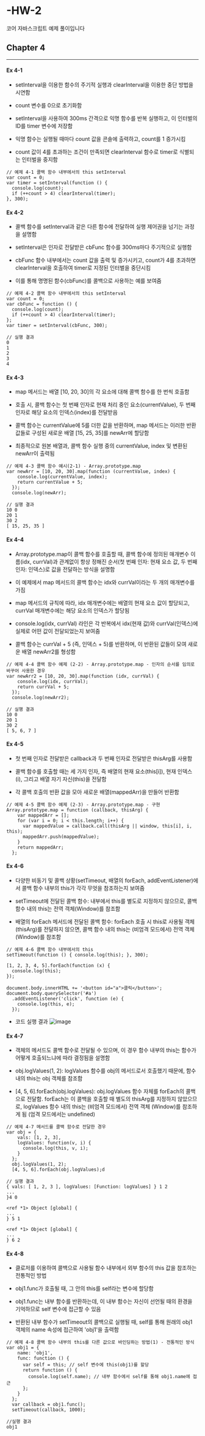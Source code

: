 # -HW-2
코어 자바스크립트 예제 풀이입니다

## Chapter 4
---
#### Ex 4-1
- setInterval을 이용한 함수의 주기적 실행과 clearInterval을 이용한 중단 방법을 시연함

- count 변수를 0으로 초기화함

- setInterval을 사용하여 300ms 간격으로 익명 함수를 반복 실행하고, 이 인터벌의 ID를 timer 변수에 저장함

- 익명 함수는 실행될 때마다 count 값을 콘솔에 출력하고, count를 1 증가시킴

- count 값이 4를 초과하는 조건이 만족되면 clearInterval 함수로 timer로 식별되는 인터벌을 중지함

```
// 예제 4-1 콜백 함수 내부에서의 this setInterval
var count = 0;
var timer = setInterval(function () {
  console.log(count);
  if (++count > 4) clearInterval(timer);
}, 300);

```


#### Ex 4-2
- 콜백 함수를 setInterval과 같은 다른 함수에 전달하여 실행 제어권을 넘기는 과정을 설명함

- setInterval은 인자로 전달받은 cbFunc 함수를 300ms마다 주기적으로 실행함

- cbFunc 함수 내부에서는 count 값을 출력 및 증가시키고, count가 4를 초과하면 clearInterval을 호출하여 timer로 지정된 인터벌을 중단시킴

- 이를 통해 명명된 함수(cbFunc)를 콜백으로 사용하는 예를 보여줌

```
// 예제 4-2 콜백 함수 내부에서의 this setInterval
var count = 0;
var cbFunc = function () {
  console.log(count);
  if (++count > 4) clearInterval(timer);
};
var timer = setInterval(cbFunc, 300);
```

```
// 실행 결과
0
1
2
3
4
```

#### Ex 4-3

- map 메서드는 배열 [10, 20, 30]의 각 요소에 대해 콜백 함수를 한 번씩 호출함

- 호출 시, 콜백 함수는 첫 번째 인자로 현재 처리 중인 요소(currentValue), 두 번째 인자로 해당 요소의 인덱스(index)를 전달받음

- 콜백 함수는 currentValue에 5를 더한 값을 반환하며, map 메서드는 이러한 반환 값들로 구성된 새로운 배열 [15, 25, 35]를 newArr에 할당함

- 최종적으로 원본 배열과, 콜백 함수 실행 중의 currentValue, index 및 변환된 newArr이 출력됨

```
// 예제 4-3 콜백 함수 예시(2-1) - Array.prototype.map
var newArr = [10, 20, 30].map(function (currentValue, index) {
    console.log(currentValue, index);
    return currentValue + 5;
  });
  console.log(newArr);
```

```
// 실행 결과
10 0
20 1
30 2
[ 15, 25, 35 ]
```

#### Ex 4-4
- Array.prototype.map이 콜백 함수를 호출할 때, 콜백 함수에 정의된 매개변수 이름(idx, currVal)과 관계없이 항상 정해진 순서(첫 번째 인자: 현재 요소 값, 두 번째 인자: 인덱스)로 값을 전달하는 방식을 설명함

- 이 예제에서 map 메서드의 콜백 함수는 idx와 currVal이라는 두 개의 매개변수를 가짐

- map 메서드의 규칙에 따라, idx 매개변수에는 배열의 현재 요소 값이 할당되고, currVal 매개변수에는 해당 요소의 인덱스가 할당됨

- console.log(idx, currVal) 라인은 각 반복에서 idx(현재 값)와 currVal(인덱스)에 실제로 어떤 값이 전달되었는지 보여줌

- 콜백 함수는 currVal + 5 (즉, 인덱스 + 5)를 반환하며, 이 반환된 값들이 모여 새로운 배열 newArr2를 형성함

```
// 예제 4-4 콜백 함수 예제 (2-2) - Array.prototype.map - 인자의 순서를 임의로 바꾸어 사용한 경우
var newArr2 = [10, 20, 30].map(function (idx, currVal) {
    console.log(idx, currVal);
    return currVal + 5;
  });
  console.log(newArr2);
```

```
// 실행 결과
10 0
20 1
30 2
[ 5, 6, 7 ]
```

#### Ex 4-5
- 첫 번째 인자로 전달받은 callback과 두 번째 인자로 전달받은 thisArg를 사용함 

- 콜백 함수를 호출할 때는 세 가지 인자, 즉 배열의 현재 요소(this[i]), 현재 인덱스(i), 그리고 배열 자기 자신(this)을 전달함

- 각 콜백 호출의 반환 값을 모아 새로운 배열(mappedArr)을 만들어 반환함

```
// 예제 4-5 콜백 함수 예제 (2-3) - Array.prototype.map - 구현
Array.prototype.map = function (callback, thisArg) {
    var mappedArr = [];
    for (var i = 0; i < this.length; i++) {
      var mappedValue = callback.call(thisArg || window, this[i], i, this);
      mappedArr.push(mappedValue);
    }
    return mappedArr;
  };
```

#### Ex 4-6
- 다양한 비동기 및 콜백 상황(setTimeout, 배열의 forEach, addEventListener)에서 콜백 함수 내부의 this가 각각 무엇을 참조하는지 보여줌

- setTimeout에 전달된 콜백 함수: 내부에서 this를 별도로 지정하지 않으므로, 콜백 함수 내의 this는 전역 객체(Window)를 참조함

- 배열의 forEach 메서드에 전달된 콜백 함수: forEach 호출 시 this로 사용될 객체(thisArg)를 전달하지 않으면, 콜백 함수 내의 this는 (비엄격 모드에서) 전역 객체(Window)를 참조함


```
// 예제 4-6 콜백 함수 내부에서의 this
setTimeout(function () { console.log(this); }, 300);

[1, 2, 3, 4, 5].forEach(function (x) {
  console.log(this);
});

document.body.innerHTML += '<button id="a">클릭</button>';
document.body.querySelector('#a')
  .addEventListener('click', function (e) {
    console.log(this, e);
  });
```

- 코드 실행 결과
![image](https://github.com/user-attachments/assets/c22c94d1-316a-45d9-af40-f740325eafc7)



#### Ex 4-7

- 객체의 메서드도 콜백 함수로 전달될 수 있으며, 이 경우 함수 내부의 this는 함수가 어떻게 호출되느냐에 따라 결정됨을 설명함

- obj.logValues(1, 2): logValues 함수를 obj의 메서드로서 호출했기 때문에, 함수 내의 this는 obj 객체를 참조함

- [4, 5, 6].forEach(obj.logValues): obj.logValues 함수 자체를 forEach의 콜백으로 전달함. forEach는 이 콜백을 호출할 때 별도의 thisArg를 지정하지 않았으므로, logValues 함수 내의 this는 (비엄격 모드에서) 전역 객체 (Window)를 참조하게 됨 (엄격 모드에서는 undefined)

```
// 예제 4-7 메서드를 콜백 함수로 전달한 경우
var obj = {
    vals: [1, 2, 3],
    logValues: function(v, i) {
      console.log(this, v, i);
    }
  };
  obj.logValues(1, 2);
  [4, 5, 6].forEach(obj.logValues);d
```

```
// 실행 결과
{ vals: [ 1, 2, 3 ], logValues: [Function: logValues] } 1 2
...
}4 0

<ref *1> Object [global] {
...
} 5 1

<ref *1> Object [global] {
...
} 6 2
```

#### Ex 4-8
- 클로저를 이용하여 콜백으로 사용될 함수 내부에서 외부 함수의 this 값을 참조하는 전통적인 방법

- obj1.func가 호출될 때, 그 안의 this를 self라는 변수에 할당함

- obj1.func는 내부 함수를 반환하는데, 이 내부 함수는 자신이 선언될 때의 환경을 기억하므로 self 변수에 접근할 수 있음

- 반환된 내부 함수가 setTimeout의 콜백으로 실행될 때, self를 통해 원래의 obj1 객체의 name 속성에 접근하여 'obj1'을 출력함

```
// 예제 4-8 콜백 함수 내부의 this를 다른 값으로 바인딩하는 방법(1) - 전통적인 방식
var obj1 = {
    name: 'obj1',
    func: function () {
      var self = this; // self 변수에 this(obj1)를 할당
      return function () {
        console.log(self.name); // 내부 함수에서 self를 통해 obj1.name에 접근
      };
    }
  };
  var callback = obj1.func();
  setTimeout(callback, 1000);
```

```
//실행 결과
obj1
```






